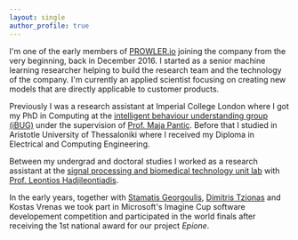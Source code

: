 ```yaml
---
layout: single
author_profile: true
---
```


I'm one of the early members of [PROWLER.io](www.prowler.io) joining the company from the very beginning, back in December 2016. I started as a senior machine learning researcher helping to build the research team and the technology of the company. I'm currently an applied scientist focusing on creating new models that are directly applicable to customer products.

Previously I was a research assistant at Imperial College London where I got my PhD in Computing at the [intelligent behaviour understanding group (iBUG)](https://ibug.doc.ic.ac.uk/) under the supervision of [Prof. Maja Pantic](https://ibug.doc.ic.ac.uk/maja/).
Before that I studied in Aristotle University of Thessaloniki where I received my Diploma in Electrical and Computing Engineering.

Between my undergrad and doctoral studies I worked as a research assistant at the [signal processing and biomedical technology unit lab](http://psyche.ee.auth.gr/) with [Prof. Leontios Hadjileontiadis](http://psyche.ee.auth.gr/index.php?option=com_content&view=article&id=18%3A2010-10-25-16-52-20&catid=4%3Aproffesors&Itemid=10&lang=en).

In the early years, together with [Stamatis Georgoulis](http://people.ee.ethz.ch/~georgous/), [Dimitris Tzionas](https://www.dimtzionas.com/) and Kostas Vrenas we took part in Microsoft's Imagine Cup software developement competition and participated in the world finals after receiving the 1st national award for our project *Epione*.
